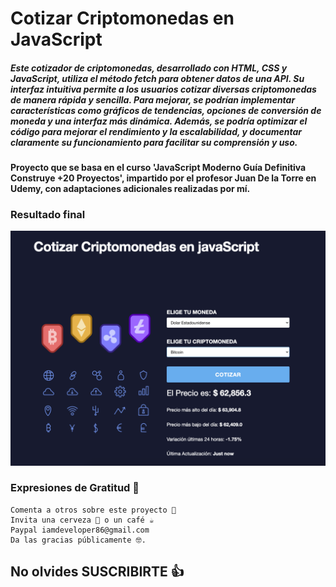 # Cotizar Criptomonedas en JavaScript

##### Este cotizador de criptomonedas, desarrollado con HTML, CSS y JavaScript, utiliza el método fetch para obtener datos de una API. Su interfaz intuitiva permite a los usuarios cotizar diversas criptomonedas de manera rápida y sencilla. Para mejorar, se podrían implementar características como gráficos de tendencias, opciones de conversión de moneda y una interfaz más dinámica. Además, se podría optimizar el código para mejorar el rendimiento y la escalabilidad, y documentar claramente su funcionamiento para facilitar su comprensión y uso.

#### Proyecto que se basa en el curso 'JavaScript Moderno Guía Definitiva Construye +20 Proyectos', impartido por el profesor Juan De la Torre en Udemy, con adaptaciones adicionales realizadas por mí.

### Resultado final

![](https://raw.githubusercontent.com/urian121/imagenes-proyectos-github/master/Cotizardor-Criptomonedas-en-javascript.png)

### Expresiones de Gratitud 🎁

    Comenta a otros sobre este proyecto 📢
    Invita una cerveza 🍺 o un café ☕
    Paypal iamdeveloper86@gmail.com
    Da las gracias públicamente 🤓.

## No olvides SUSCRIBIRTE 👍
